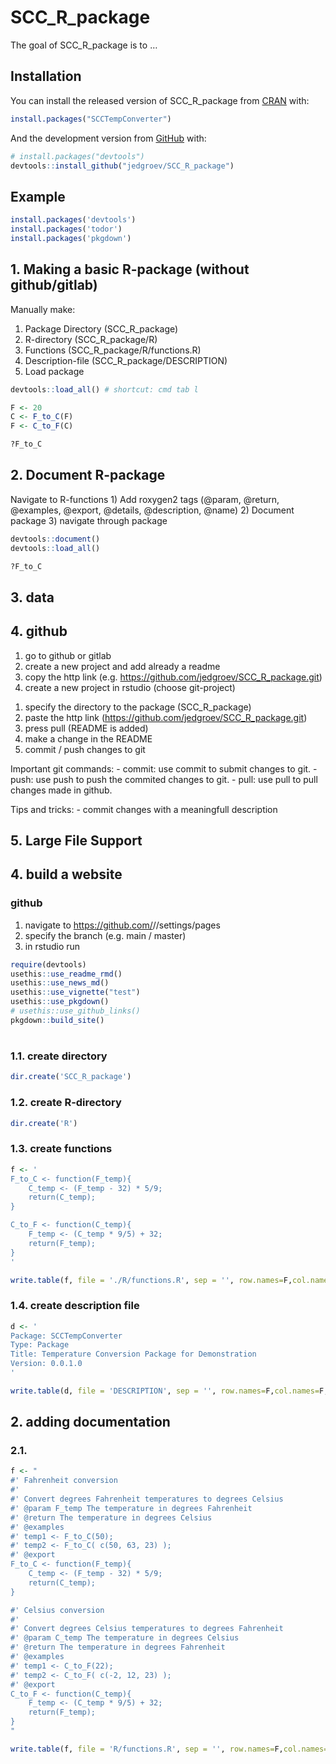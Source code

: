 
<!-- README.md is generated from README.Rmd. Please edit that file -->

# SCC\_R\_package

<!-- badges: start -->

<!-- badges: end -->

The goal of SCC\_R\_package is to …

## Installation

You can install the released version of SCC\_R\_package from
[CRAN](https://CRAN.R-project.org) with:

``` r
install.packages("SCCTempConverter")
```

And the development version from [GitHub](https://github.com/) with:

``` r
# install.packages("devtools")
devtools::install_github("jedgroev/SCC_R_package")
```

## Example

<!-- This is a basic example which shows you how to solve a common problem: -->

<!-- ```{r example} -->

<!-- library(SCCTempConverter) -->

<!-- ## basic example code -->

<!-- ``` -->

<!-- What is special about using `README.Rmd` instead of just `README.md`? You can include R chunks like so: -->

<!-- ```{r cars} -->

<!-- summary(cars) -->

<!-- ``` -->

<!-- You'll still need to render `README.Rmd` regularly, to keep `README.md` up-to-date. `devtools::build_readme()` is handy for this. You could also use GitHub Actions to re-render `README.Rmd` every time you push. An example workflow can be found here: <https://github.com/r-lib/actions/tree/master/examples>. -->

<!-- You can also embed plots, for example: -->

<!-- ```{r pressure, echo = FALSE} -->

<!-- plot(pressure) -->

<!-- ``` -->

<!-- In that case, don't forget to commit and push the resulting figure files, so they display on GitHub and CRAN. -->

``` r
install.packages('devtools')
install.packages('todor')
install.packages('pkgdown')
```

## 1\. Making a basic R-package (without github/gitlab)

Manually make:

1)  Package Directory (SCC\_R\_package)
2)  R-directory (SCC\_R\_package/R)
3)  Functions (SCC\_R\_package/R/functions.R)
4)  Description-file (SCC\_R\_package/DESCRIPTION)
5)  Load package

<!-- end list -->

``` r
devtools::load_all() # shortcut: cmd tab l
```

``` r
F <- 20 
C <- F_to_C(F)
F <- C_to_F(C)

?F_to_C
```

## 2\. Document R-package

Navigate to R-functions 1) Add roxygen2 tags (@param, @return,
@examples, @export, @details, @description, @name) 2) Document package
3) navigate through package

``` r
devtools::document()
devtools::load_all()
```

``` r
?F_to_C
```

## 3\. data

## 4\. github

1)  go to github or gitlab
2)  create a new project and add already a readme
3)  copy the http link
    (e.g. <https://github.com/jedgroev/SCC_R_package.git>)
4)  create a new project in rstudio (choose git-project)

<!-- end list -->

1.  specify the directory to the package (SCC\_R\_package)
2.  paste the http link
    (<https://github.com/jedgroev/SCC_R_package.git>)
3.  press pull (README is added)
4.  make a change in the README
5.  commit / push changes to git

Important git commands: - commit: use commit to submit changes to git. -
push: use push to push the commited changes to git. - pull: use pull to
pull changes made in github.

Tips and tricks: - commit changes with a meaningfull description

## 5\. Large File Support

## 

## 4\. build a website

### github

1)  navigate to <https://github.com/><username>/<project>/settings/pages
2)  specify the branch (e.g. main / master)
3)  in rstudio run

<!-- end list -->

``` r
require(devtools)
usethis::use_readme_rmd()
usethis::use_news_md()
usethis::use_vignette("test") 
usethis::use_pkgdown()
# usethis::use_github_links()
pkgdown::build_site()
```

# 

### 1.1. create directory

``` r
dir.create('SCC_R_package')
```

### 1.2. create R-directory

``` r
dir.create('R')
```

### 1.3. create functions

``` r
f <- '
F_to_C <- function(F_temp){
    C_temp <- (F_temp - 32) * 5/9;
    return(C_temp);
}

C_to_F <- function(C_temp){
    F_temp <- (C_temp * 9/5) + 32;
    return(F_temp);
}
'

write.table(f, file = './R/functions.R', sep = '', row.names=F,col.names=F, quote=FALSE)
```

### 1.4. create description file

``` r
d <- '
Package: SCCTempConverter
Type: Package
Title: Temperature Conversion Package for Demonstration
Version: 0.0.1.0
'

write.table(d, file = 'DESCRIPTION', sep = '', row.names=F,col.names=F, quote=FALSE)
```

## 2\. adding documentation

### 2.1.

``` r
f <- "
#' Fahrenheit conversion
#'
#' Convert degrees Fahrenheit temperatures to degrees Celsius
#' @param F_temp The temperature in degrees Fahrenheit
#' @return The temperature in degrees Celsius
#' @examples 
#' temp1 <- F_to_C(50);
#' temp2 <- F_to_C( c(50, 63, 23) );
#' @export
F_to_C <- function(F_temp){
    C_temp <- (F_temp - 32) * 5/9;
    return(C_temp);
}

#' Celsius conversion
#'
#' Convert degrees Celsius temperatures to degrees Fahrenheit
#' @param C_temp The temperature in degrees Celsius
#' @return The temperature in degrees Fahrenheit
#' @examples 
#' temp1 <- C_to_F(22);
#' temp2 <- C_to_F( c(-2, 12, 23) );
#' @export
C_to_F <- function(C_temp){
    F_temp <- (C_temp * 9/5) + 32;
    return(F_temp);
}
"

write.table(f, file = 'R/functions.R', sep = '', row.names=F,col.names=F, quote=FALSE)
```
